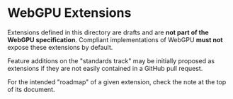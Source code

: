 # WebGPU Extensions

Extensions defined in this directory are drafts and are **not part of the WebGPU specification**. Compliant implementations of WebGPU **must not** expose these extensions by default.

Feature additions on the "standards track" may be initially proposed as extensions if they
are not easily contained in a GitHub pull request.

For the intended "roadmap" of a given extension, check the note at the top of its document.
